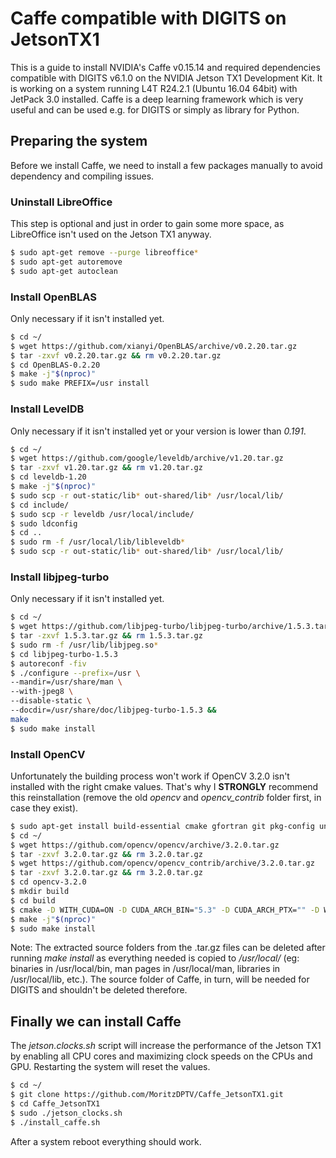 # Caffe compatible with DIGITS on JetsonTX1
This is a guide to install NVIDIA's Caffe v0.15.14 and required dependencies compatible with DIGITS v6.1.0 on the NVIDIA Jetson TX1 Development Kit. It is working on a system running L4T R24.2.1 (Ubuntu 16.04 64bit) with JetPack 3.0 installed.
Caffe is a deep learning framework which is very useful and can be used e.g. for DIGITS or simply as library for Python.


## Preparing the system
Before we install Caffe, we need to install a few packages manually to avoid dependency and compiling issues.


### Uninstall LibreOffice
This step is optional and just in order to gain some more space, as LibreOffice isn't used on the Jetson TX1 anyway.

```sh
$ sudo apt-get remove --purge libreoffice*
$ sudo apt-get autoremove
$ sudo apt-get autoclean
```


### Install OpenBLAS
Only necessary if it isn't installed yet.

```sh
$ cd ~/
$ wget https://github.com/xianyi/OpenBLAS/archive/v0.2.20.tar.gz
$ tar -zxvf v0.2.20.tar.gz && rm v0.2.20.tar.gz
$ cd OpenBLAS-0.2.20
$ make -j"$(nproc)"
$ sudo make PREFIX=/usr install
```


### Install LevelDB
Only necessary if it isn't installed yet or your version is lower than *0.191*.

```sh
$ cd ~/
$ wget https://github.com/google/leveldb/archive/v1.20.tar.gz
$ tar -zxvf v1.20.tar.gz && rm v1.20.tar.gz
$ cd leveldb-1.20
$ make -j"$(nproc)"
$ sudo scp -r out-static/lib* out-shared/lib* /usr/local/lib/
$ cd include/
$ sudo scp -r leveldb /usr/local/include/
$ sudo ldconfig
$ cd ..
$ sudo rm -f /usr/local/lib/libleveldb*
$ sudo scp -r out-static/lib* out-shared/lib* /usr/local/lib/
```


### Install libjpeg-turbo
Only necessary if it isn't installed yet.

```sh
$ cd ~/
$ wget https://github.com/libjpeg-turbo/libjpeg-turbo/archive/1.5.3.tar.gz
$ tar -zxvf 1.5.3.tar.gz && rm 1.5.3.tar.gz
$ sudo rm -f /usr/lib/libjpeg.so*
$ cd libjpeg-turbo-1.5.3
$ autoreconf -fiv
$ ./configure --prefix=/usr \
--mandir=/usr/share/man \
--with-jpeg8 \
--disable-static \
--docdir=/usr/share/doc/libjpeg-turbo-1.5.3 &&
make
$ sudo make install
```


### Install OpenCV
Unfortunately the building process won't work if OpenCV 3.2.0 isn't installed with the right cmake values. That's why I **STRONGLY** recommend this reinstallation (remove the old *opencv* and *opencv_contrib* folder first, in case they exist).

```sh
$ sudo apt-get install build-essential cmake gfortran git pkg-config unzip doxygen ffmpeg qtbase5-dev python python3 python-dev python3-dev python-numpy python3-numpy libgtk2.0-dev libgtk-3-dev libdc1394-22 libdc1394-22-dev libjpeg-dev libpng-dev libtiff-dev libjasper-dev libavcodec-dev libavformat-dev libswscale-dev libxine2-dev libgstreamer0.10-dev libgstreamer-plugins-base0.10-dev libv4l-dev libtbb2 libtbb-dev libfaac-dev libmp3lame-dev libopencore-amrnb-dev libopencore-amrwb-dev libtheora-dev libvorbis-dev libxvidcore-dev libx264-dev v4l-utils python-vtk liblapacke-dev libopenblas-dev libgdal-dev libatlas-base-dev -y
$ cd ~/
$ wget https://github.com/opencv/opencv/archive/3.2.0.tar.gz
$ tar -zxvf 3.2.0.tar.gz && rm 3.2.0.tar.gz
$ wget https://github.com/opencv/opencv_contrib/archive/3.2.0.tar.gz
$ tar -zxvf 3.2.0.tar.gz && rm 3.2.0.tar.gz
$ cd opencv-3.2.0
$ mkdir build
$ cd build
$ cmake -D WITH_CUDA=ON -D CUDA_ARCH_BIN="5.3" -D CUDA_ARCH_PTX="" -D WITH_GSTREAMER=ON -D WITH_OPENGL=ON -D WITH_LIBV4L=ON -D BUILD_TESTS=OFF -D BUILD_PERF_TESTS=OFF -D BUILD_EXAMPLES=OFF -D CMAKE_BUILD_TYPE=RELEASE -D CMAKE_INSTALL_PREFIX=/usr/local -D ENABLE_PRECOMPILED_HEADERS=OFF -D OPENCV_EXTRA_MODULES_PATH=~/opencv_contrib-3.2.0/modules ..
$ make -j"$(nproc)"
$ sudo make install
```

Note: The extracted source folders from the .tar.gz files can be deleted after running *make install* as everything needed is copied to */usr/local/* (eg: binaries in /usr/local/bin, man pages in /usr/local/man, libraries in /usr/local/lib, etc.). The source folder of Caffe, in turn, will be needed for DIGITS and shouldn't be deleted therefore.


## Finally we can install Caffe
The *jetson.clocks.sh* script will increase the performance of the Jetson TX1 by enabling all CPU cores and maximizing clock speeds on the CPUs and GPU. Restarting the system will reset the values.

```sh
$ cd ~/
$ git clone https://github.com/MoritzDPTV/Caffe_JetsonTX1.git
$ cd Caffe_JetsonTX1
$ sudo ./jetson_clocks.sh
$ ./install_caffe.sh
```

After a system reboot everything should work.
